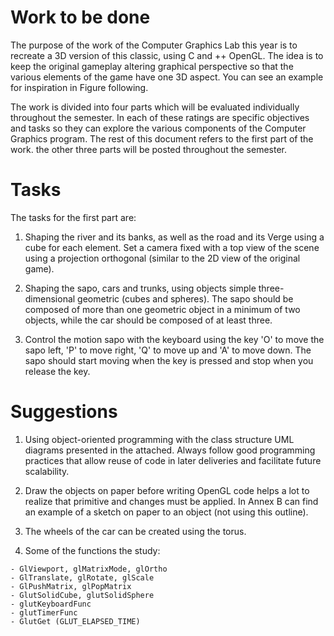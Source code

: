 # Work to be done 

The purpose of the work of the Computer Graphics Lab 
this year is to recreate a 3D version of this classic, using C and ++ 
OpenGL. The idea is to keep the original gameplay altering 
graphical perspective so that the various elements of the game have one 
3D aspect. You can see an example for inspiration in Figure 
following.

The work is divided into four parts which will be evaluated 
individually throughout the semester. In each of these 
ratings are specific objectives and tasks so they can 
explore the various components of the Computer Graphics program. 
The rest of this document refers to the first part of the work. the 
other three parts will be posted throughout the semester.


# Tasks

The tasks for the first part are:

1. Shaping the river and its banks, as well as the road and its 
Verge using a cube for each element. Set a camera 
fixed with a top view of the scene using a projection
orthogonal (similar to the 2D view of the original game).

2. Shaping the sapo, cars and trunks, using objects 
simple three-dimensional geometric (cubes and spheres). The sapo 
should be composed of more than one geometric object in a 
minimum of two objects, while the car should be composed of 
at least three.

3. Control the motion sapo with the keyboard using the key 
'O' to move the sapo left, 'P' to move 
right, 'Q' to move up and 'A' to move down. The 
sapo should start moving when the key is pressed and 
stop when you release the key.


# Suggestions

1. Using object-oriented programming with the class structure 
UML diagrams presented in the attached. Always follow good 
programming practices that allow reuse of code 
in later deliveries and facilitate future scalability. 

2. Draw the objects on paper before writing OpenGL code 
helps a lot to realize that primitive and changes must 
be applied. In Annex B can find an example of a 
sketch on paper to an object (not using this outline). 

3. The wheels of the car can be created using the torus. 

4. Some of the functions the study:

```
- GlViewport, glMatrixMode, glOrtho 
- GlTranslate, glRotate, glScale 
- GlPushMatrix, glPopMatrix 
- GlutSolidCube, glutSolidSphere 
- glutKeyboardFunc 
- glutTimerFunc 
- GlutGet (GLUT_ELAPSED_TIME)
```
